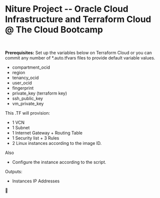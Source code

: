 # Niture Project -- Oracle Cloud Infrastructure and Terraform Cloud <br>@ The Cloud Bootcamp
<br>

**Prerequisites:**
Set up the variables below on Terraform Cloud or you can commit any number of *.auto.tfvars files to provide default variable values.

- compartment_ocid
- region
- tenancy_ocid
- user_ocid
- fingerprint
- private_key (terraform key)
- ssh_public_key
- vm_private_key
  
This .TF will provision:

- 1 VCN
- 1 Subnet
- 1 Internet Gateway + Routing Table
- 1 Security list + 3 Rules
- 2 Linux instances according to the image ID.

Also
- Configure the instance according to the script.

Outputs:
- Instances IP Addresses

:rocket: